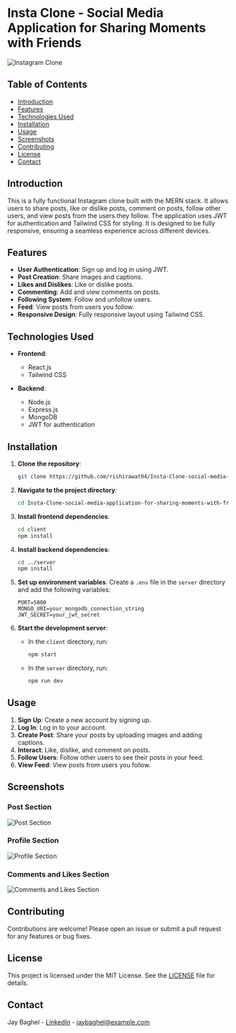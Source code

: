 # Insta Clone - Social Media Application for Sharing Moments with Friends

![Instagram Clone](InstaPost.jpg)

## Table of Contents

- [Introduction](#introduction)
- [Features](#features)
- [Technologies Used](#technologies-used)
- [Installation](#installation)
- [Usage](#usage)
- [Screenshots](#screenshots)
- [Contributing](#contributing)
- [License](#license)
- [Contact](#contact)

## Introduction

This is a fully functional Instagram clone built with the MERN stack. It allows users to share posts, like or dislike posts, comment on posts, follow other users, and view posts from the users they follow. The application uses JWT for authentication and Tailwind CSS for styling. It is designed to be fully responsive, ensuring a seamless experience across different devices.

## Features

- **User Authentication**: Sign up and log in using JWT.
- **Post Creation**: Share images and captions.
- **Likes and Dislikes**: Like or dislike posts.
- **Commenting**: Add and view comments on posts.
- **Following System**: Follow and unfollow users.
- **Feed**: View posts from users you follow.
- **Responsive Design**: Fully responsive layout using Tailwind CSS.

## Technologies Used

- **Frontend**:
  - React.js
  - Tailwind CSS

- **Backend**:
  - Node.js
  - Express.js
  - MongoDB
  - JWT for authentication

## Installation

1. **Clone the repository**:
    ```sh
    git clone https://github.com/rishirawat04/Insta-Clone-social-media-application-for-sharing-moments-with-friends-.git
    ```

2. **Navigate to the project directory**:
    ```sh
    cd Insta-Clone-social-media-application-for-sharing-moments-with-friends-
    ```

3. **Install frontend dependencies**:
    ```sh
    cd client
    npm install
    ```

4. **Install backend dependencies**:
    ```sh
    cd ../server
    npm install
    ```

5. **Set up environment variables**:
    Create a `.env` file in the `server` directory and add the following variables:
    ```env
    PORT=5000
    MONGO_URI=your_mongodb_connection_string
    JWT_SECRET=your_jwt_secret
    ```

6. **Start the development server**:
    - In the `client` directory, run:
      ```sh
      npm start
      ```
    - In the `server` directory, run:
      ```sh
      npm run dev
      ```

## Usage

1. **Sign Up**: Create a new account by signing up.
2. **Log In**: Log in to your account.
3. **Create Post**: Share your posts by uploading images and adding captions.
4. **Interact**: Like, dislike, and comment on posts.
5. **Follow Users**: Follow other users to see their posts in your feed.
6. **View Feed**: View posts from users you follow.

## Screenshots

### Post Section
![Post Section](path_to_post_screenshot.png)

### Profile Section
![Profile Section](path_to_profile_screenshot.png)

### Comments and Likes Section
![Comments and Likes Section](path_to_comments_likes_screenshot.png)

## Contributing

Contributions are welcome! Please open an issue or submit a pull request for any features or bug fixes.

## License

This project is licensed under the MIT License. See the [LICENSE](LICENSE) file for details.

## Contact

Jay Baghel - [LinkedIn](https://www.linkedin.com/feed/) - jaybaghel@example.com
